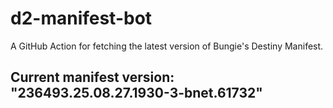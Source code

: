 # d2-manifest-bot
A GitHub Action for fetching the latest version of Bungie's Destiny Manifest.
## Current manifest version: "236493.25.08.27.1930-3-bnet.61732"